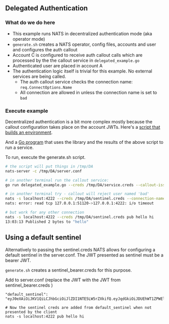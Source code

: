 ## Delegated Authentication

### What do we do here
* This example runs NATS in decentralized authentication mode (aka operator mode)
* `generate.sh` creates a NATS operator, config files, accounts and user and configures the auth callout
* Account C is configured to receive auth callout calls which are processed by the the callout service in `delegated_example.go`
* Authenticated user are placed in account A
* The authentication logic itself is trivial for this example. No external services are being called. 
    * The auth callout service checks the connection name: `req.ConnectOptions.Name`
    * All connection are allowed in unless the connection name is set to `bad`


### Execute example
Decentralized authentication is a bit more complex mostly because the callout configuration takes place on the account JWTs. Here's a [script that builds an environment](generate.sh).

And a [Go program](delegated_example.go) that uses the library and the results of the above 
script to run a service.

To run, execute the generate.sh script.

```bash
# the script will put things in /tmp/DA
nats-server -c /tmp/DA/server.conf

# in another terminal run the callout service:
go run delegated_example.go --creds /tmp/DA/service.creds --callout-issuer /tmp/DA/C.nk --issuer /tmp/DA/A.nk 

# in another terminal try - callout will reject user named 'bad'
nats -s localhost:4222 --creds /tmp/DA/sentinel.creds --connection-name=bad pub hello hi
nats: error: read tcp 127.0.0.1:51120->127.0.0.1:4222: i/o timeout

# but work for any other connection
nats -s localhost:4222 --creds /tmp/DA/sentinel.creds pub hello hi
13:03:13 Published 2 bytes to "hello"
```

## Using a default sentinel
Alternatively to passing the sentinel.creds NATS allows for configuring a default sentinel in the server.conf. The JWT presented as sentinel must be a bearer JWT.

`generate.sh` creates a sentinel_bearer.creds for this purpose.

Add to server.conf (replace the JWT with the JWT from sentinel_bearer.creds )
````
"default_sentinel": "eyJ0eXAiOiJKV1QiLCJhbGciOiJlZDI1NTE5LW5rZXkifQ.eyJqdGkiOiJDUEhWT1ZPWElJUFdKRDJZVkw1T0pIS0lLTFc2R05aWDdYQUNNN0hGWDNIVUZWVjRBNEFRIiwiaWF0IjoxNzUyNjMxODYzLCJpc3MiOiJBQjVYVklONEZaTllYTlYyWDZYN0ZWVlJFN0E0RUQ3M0JZNEVOUFJOQUdLS0pRN1JXUjJRNUFTUyIsIm5hbWUiOiJzZW50aW5lbCIsInN1YiI6IlVBMklZNlQ0Q1dOUlNFWVFZTkhQVzZIWEhCWkFOQ0ZaT0xMUVk3TlJWSlNYT0kzVUVZU1RaS0hGIiwibmF0cyI6eyJwdWIiOnsiZGVueSI6WyJcdTAwM2UiXX0sInN1YiI6eyJkZW55IjpbIlx1MDAzZSJdfSwic3VicyI6LTEsImRhdGEiOi0xLCJwYXlsb2FkIjotMSwidHlwZSI6InVzZXIiLCJ2ZXJzaW9uIjoyfX0.onyBWBv1a0g4HYS7nkYk59bsHgodtmUeoeWH72PVI76QjZzrGcR4iTeefjTc8pTqK0FibkLttpWhCN11IkktDg",
`````

````
# Now the sentinel creds are added from default_sentinel when not presented by the client
nats -s localhost:4222 pub hello hi
````



